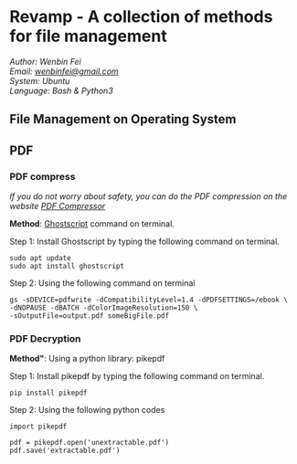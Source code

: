 # Revamp - A collection of methods for file management
*Author: Wenbin Fei  
Email:	 wenbinfei@gmail.com  
System:  Ubuntu  
Language: Bash & Python3*

## File Management on Operating System


## PDF
### PDF compress
*If you do not worry about safety, you can do the PDF compression on the website [PDF Compressor](https://pdfcompressor.com/)*

**Method**: [Ghostscript](https://www.ghostscript.com/doc/current/Use.htm) command on terminal.

Step 1: Install Ghostscript by typing the following command on terminal.
```
sudo apt update
sudo apt install ghostscript
```
Step 2: Using the following command on terminal
```
gs -sDEVICE=pdfwrite -dCompatibilityLevel=1.4 -dPDFSETTINGS=/ebook \
-dNOPAUSE -dBATCH -dColorImageResolution=150 \
-sOutputFile=output.pdf someBigFile.pdf
```

### PDF Decryption
**Method"**: Using a python library: pikepdf

Step 1: Install pikepdf by typing the following command on terminal.
```
pip install pikepdf
```
Step 2: Using the following python codes
```
import pikepdf

pdf = pikepdf.open('unextractable.pdf')
pdf.save('extractable.pdf')
```
